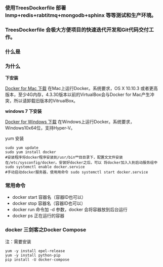 ### 使用TreesDockerfile 部署 lnmp+redis+rabtitmq+mongodb+sphinx 等等测试和生产环境。
### TreesDockerfile 会极大方便项目的快速迭代开发和Git代码交付工作。


### 什么是



### 为什么


**下安装**

[Docker for Mac 下载](https://dn-dao-github-mirror.qbox.me/docker/install/mac/Docker.dmg)
在Mac上运行Docker。系统要求，OS X 10.10.3 或者更高版本，至少4G内存，4.3.30版本以前的VirtualBox会与Docker for Mac产生冲突，所以请卸载旧版本的VitrualBox。

**windows 7 下安装**

[Docker for Windows 下载](https://dn-dao-github-mirror.qbox.me/docker/install/windows/InstallDocker.msi)
在Windows上运行Docker。系统要求，Windows10x64位，支持Hyper-V。





yum 安装

```
sudo yum update
sudo yum install docker
#安装程序将docker程序安装到/usr/bin⺫⽬目录下，配置⽂文件安装在/etc/sysconfig/docker。安装好docker之后，可以 将docker加⼊入到启动服务组中 
sudo systemctl enable docker.service
#手动启动docker服务器，使⽤用命令 sudo systemctl start docker.service
```


### 常用命令
* docker start 容器名（容器ID也可以）
* docker stop 容器名（容器ID也可以）
* docker run 命令加 -d 参数，docker 会将容器放到后台运行
* docker ps 正在运行的容器

### docker 三剑客之Docker Compose

注：需要安装
```
yum -y install epel-release
yum -y install python-pip
pip install -U docker-compose

```


